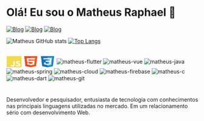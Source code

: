 # Olá! Eu sou o Matheus Raphael 👋

[![Blog](https://img.shields.io/website?label=MeuPortfolio.com&style=for-the-badge&url=https://mathraphael.github.io/Meu-Portfolio/)](https://mathraphael.github.io/Meu-Portfolio/)
[![Blog](https://img.shields.io/badge/LinkedIn-0077B5?style=for-the-badge&logo=linkedin&logoColor=white)](https://www.linkedin.com/in/matheus-raphael/)
[![Blog](https://img.shields.io/badge/Instagram-E4405F?style=for-the-badge&logo=instagram&logoColor=white)](https://www.instagram.com/math_raphael/)

![Matheus GitHub stats](https://github-readme-stats.vercel.app/api?username=mathraphael&show_icons=true&theme=tokyonight&card_width=200px)
[![Top Langs](https://github-readme-stats.vercel.app/api/top-langs/?username=mathraphael&layout=compact&theme=tokyonight&card_width=435px)](https://github.com/anuraghazra/github-readme-stats)






<div style="display: inline_block"><br>
  <img align="center" alt="matheus-Js" height="30" width="40" src="https://raw.githubusercontent.com/devicons/devicon/master/icons/javascript/javascript-plain.svg">
  <img align="center" alt="matheus-HTML" height="30" width="40" src="https://raw.githubusercontent.com/devicons/devicon/master/icons/html5/html5-original.svg">
  <img align="center" alt="matheus-CSS" height="30" width="40" src="https://raw.githubusercontent.com/devicons/devicon/master/icons/css3/css3-original.svg">
   <img align="center" alt="matheus-flutter" height="30"width="40" src="https://cdn.jsdelivr.net/gh/devicons/devicon/icons/flutter/flutter-original.svg"/>
   <img align="center" alt="matheus-vue" height="30"width="40" src="https://cdn.jsdelivr.net/gh/devicons/devicon/icons/vuejs/vuejs-original.svg"/>
   <img align="center" alt="matheus-java" height="30"width="40" src="https://cdn.jsdelivr.net/gh/devicons/devicon/icons/java/java-original.svg"/>
   <img align="center" alt="matheus-spring" height="30"width="40" src="https://cdn.jsdelivr.net/gh/devicons/devicon/icons/spring/spring-original.svg"/>
   <img align="center" alt="matheus-cloud" height="30"width="40" src="https://cdn.jsdelivr.net/gh/devicons/devicon/icons/googlecloud/googlecloud-original.svg"/>
   <img align="center" alt="matheus-firebase" height="30"width="40" src="https://cdn.jsdelivr.net/gh/devicons/devicon/icons/firebase/firebase-plain.svg"/>
   <img align="center" alt="matheus-c" height="30"width="40" src="https://cdn.jsdelivr.net/gh/devicons/devicon/icons/c/c-original.svg"/>
   <img align="center" alt="matheus-dart" height="30"width="40" src="https://cdn.jsdelivr.net/gh/devicons/devicon/icons/dart/dart-original.svg"/>
   <img align="center" alt="matheus-git" height="30"width="40" src="https://cdn.jsdelivr.net/gh/devicons/devicon/icons/git/git-original.svg"/>  
</div>


#

Desenvolvedor e pesquisador, entusiasta de tecnologia com conhecimentos nas principais linguagens utilizadas no mercado. Em um relacionamento sério com desenvolvimento Web.

